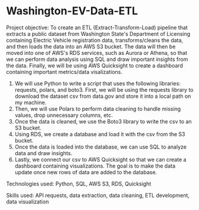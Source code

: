 # Washington-EV-Data-ETL

Project objective: To create an ETL (Extract-Transform-Load) pipeline that extracts a public dataset from Washington State's Department of Licensing containing Electric Vehicle registration data, transforms/cleans the data, and then loads the data into an AWS S3 bucket. The data will then be moved into one of AWS's RDS services, such as Aurora or Athena, so that we can perform data analysis using SQL and draw important insights from the data. Finally, we will be using AWS Quicksight to create a dashboard containing important metrics/data visalizations.




1. We will use Python to write a script that uses the following libraries: requests, polars, and boto3. First, we will be using the requests library to download the dataset csv from data.gov and store it into a local path on my machine.
2. Then, we will use Polars to perform data cleaning to handle missing values, drop unnecessary columns, etc.
3. Once the data is cleaned, we use the Boto3 library to write the csv to an S3 bucket.
4. Using RDS, we create a database and load it with the csv from the S3 bucket.
5. Once the data is loaded into the database, we can use SQL to analyze data and draw insights.
6. Lastly, we connect our csv to AWS Quicksight so that we can create a dashboard containing visualizations. The goal is to make the data update once new rows of data are added to the database.




Technologies used:
Python, SQL, AWS S3, RDS, Quicksight

Skills used:
API requests, data extraction, data cleaning, ETL development, data visualization

